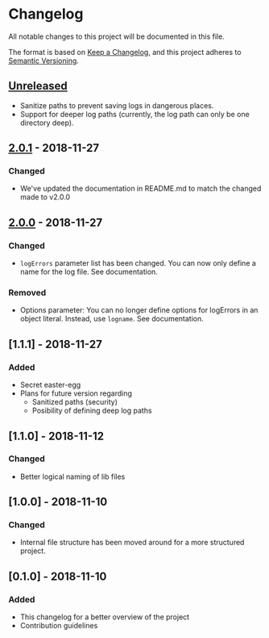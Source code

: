 # Changelog
All notable changes to this project will be documented in this file.

The format is based on [Keep a Changelog](https://keepachangelog.com/en/1.0.0/),
and this project adheres to [Semantic Versioning](https://semver.org/spec/v2.0.0.html).

## [Unreleased]
* Sanitize paths to prevent saving logs in dangerous places.
* Support for deeper log paths (currently, the log path can only be one directory deep).

## [2.0.1] - 2018-11-27
### Changed
* We've updated the documentation in README.md to match the changed made to v2.0.0

## [2.0.0] - 2018-11-27
### Changed
* `logErrors` parameter list has been changed. You can now only define a name for the log file. See documentation.

### Removed
* Options parameter: You can no longer define options for logErrors in an object literal. Instead, use `logname`. See documentation.

## [1.1.1] - 2018-11-27
### Added
* Secret easter-egg
* Plans for future version regarding
	* Sanitized paths (security)
	* Posibility of defining deep log paths

## [1.1.0] - 2018-11-12
### Changed
* Better logical naming of lib files

## [1.0.0] - 2018-11-10
### Changed
* Internal file structure has been moved around for a more structured project.

## [0.1.0] - 2018-11-10
### Added
* This changelog for a better overview of the project
* Contribution guidelines

[Unreleased]: https://github.com/BrianEmilius/express-log-errors/compare/v2.0.1...HEAD
[2.0.1]: https://github.com/BrianEmilius/express-log-errors/compare/v2.0.0...v2.0.1
[2.0.0]: https://github.com/BrianEmilius/express-log-errors/compare/v{1day}...v2.0.0